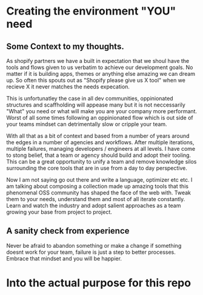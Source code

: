 # Creating the environment "YOU" need

## Some Context to my thoughts.
As shopify partners we have a built in expectation that we shoul have the tools and flows given to us verbatim to achieve our development goals. No matter if it is building apps, themes or anything else amazing we can dream up. So often this spouts out as "Shopify please give us X tool" when we recieve X it never matches the needs expecation. 

This is unfortunatley the case in all dev communities, oppinionated structures and scaffholding will appease many but it is not neccessarily "What" you need or what will make you are your company more performant. Worst of all some times following an oppinionated flow which is out side of your teams mindset can detrimentally slow or cripple your team. 

With all that as a bit of context and based from a number of years around the edges in a number of agencies and workflows. After multiple iterations, multiple failures, managing developers / engineers at all levels. I have come to stong belief, that a team or agency should build and adopt their tooling. This can be a great opportunity to unify a team and remove knowledge silos surrounding the core tools that are in use from a day to day perspective. 

Now I am not saying go out there and write a language, optimizer etc etc. I am talking about composing a collection made up amazing tools that this phenomenal OSS community has shaped the face of the web with. Tweak them to your needs, understand them and most of all iterate constantly. Learn and watch the industry and adopt salient approaches as a team growing your base from project to project.

## A sanity check from experience
Never be afraid to abandon something or make a change if something doesnt work for your team, failure is just a step to better processes. Embrace that mindset and you will be happier. 


# Into the actual purpose for this repo






